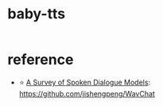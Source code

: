# baby-tts

<div align="center">
    <img src="https://github.com/user-attachments/assets/f3c660e0-ddb5-4227-b614-89e6b39c3f2f" alt="">
</div>


# reference
- ⭐️ [A Survey of Spoken Dialogue Models](https://arxiv.org/abs/2411.13577): https://github.com/jishengpeng/WavChat
